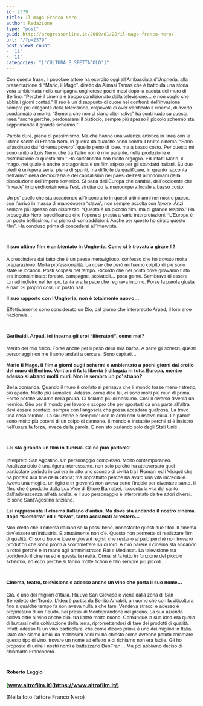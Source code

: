 ```yaml
---
id: 2379
title: Il mago Franco Nero
author: Redazione
type: "post"
guid: http://progressonline.it/2009/01/28/il-mago-franco-nero/
url: "/?p=2379"
post_views_count:
- '11'
- '11'
categories: "['CULTURA E SPETTACOLO']"
---
```


<font face="Tahoma, sans-serif"><font size="2">Con questa frase, il popolare attore ha esordito oggi all’Ambasciata d’Ungheria, alla presentazione di “Mario, il Mago”, diretto da Almasi Tamas che è tratto da una storia vera ambientata nella campagna ungherese pochi mesi dopo la caduta del muro di Berlino. “Perché il cinema è troppo condizionato dalla televisione… e non voglio che abbia i giorni contati.” Il suo è un disappunto di cuore nei confronti dell’invasione sempre più dilagante della televisione, colpevole di aver vanificato il cinema, di averlo condannato a morte. “Sembra che non ci siano alternative” ha continuato su questa linea “anche perchè, perdonatemi il bisticcio, sempre più spesso il piccolo schermo sta sopprimendo il grande schermo.” </font></font>

<font face="Tahoma, sans-serif"><font size="2">Parole dure, piene di pessimismo. Ma che hanno una valenza artistica in linea con le ultime scelte di Franco Nero, in guerra da qualche anno contro il brutto cinema. “Sono affascinato dal “cinema povero”, quello pieno di idee, ma a basso costo. Per questo mi sono unito a Luis Nero, che tra l’altro non è mio parente, nella produzione e distribuzione di questo film.” Ha sottolineato con molto orgoglio. Ed infatti Mario, il mago, nel quale è anche protagonista è un film atipico per gli standard italiani. Su due piedi è un’opera seria, piena di spunti, ma difficile da qualificare, in quanto racconta dell’arrivo della democrazia e del capitalismo nei paesi dell’est all’indomani della dissoluzione dell’impero sovietico. Si parla dell’Europa che cambia, dell’occidente che “invade” imprenditorialmente l’est, sfruttando la manodopera locale a basso costo. </font></font>

<font face="Tahoma, sans-serif"><font size="2">Un po’ quello che sta accadendo all’incontrario in questi ultimi anni nel nostro paese, con l’arrivo in massa di manodopera “slava”, non sempre accolta con favore. Anzi sempre più spesso con disprezzo. “Questo è un piccolo film, ma di grande respiro.” Ha proseguito Nero, specificando che l’opera si presta a varie interpretazioni. “L’Europa è un posto bellissimo, ma pieno di contraddizioni. Anche per questo ho girato questo film”. Ha concluso prima di concedersi all’intervista. </font></font>

# <font face="Tahoma, sans-serif"><font size="2">**Il suo ultimo film è ambientato in Ungheria. Come si è trovato a girare lì?**</font></font>

<font face="Tahoma, sans-serif"><font size="2">A prescindere dal fatto che è un paese meraviglioso, confesso che ho trovato molta preparazione. Molta professionalità. La cose che però mi hanno colpito di più sono state le location. Posti sospesi nel tempo. Ricordo che nel posto dove giravamo tutto era incontaminato: foreste, campagne, scoiattoli… poca gente. Sembrava di essere tornati indietro nel tempo, tanta era la pace che regnava intorno. Forse la parola giusta è naif. Si proprio così, un posto naif.</font></font>

<font face="Tahoma, sans-serif"><font size="2">**Il suo rapporto con l’Ungheria, non è totalmente nuovo…** </font></font>

<font face="Tahoma, sans-serif"><font size="2">Effettivamente sono considerato un Dio, dal giorno che interpretato Arpad, il loro eroe nazionale…</font></font>

# <font face="Tahoma, sans-serif"><font size="2">**Garibaldi, Arpad, lei incarna gli eroi “liberatori”, come mai?**</font></font>

<font face="Tahoma, sans-serif"><font size="2">Merito del mio fisico. Forse anche per il peso della mia barba. A parte gli scherzi, questi personaggi non me li sono andati a cercare. Sono capitati…</font></font>

<font face="Tahoma, sans-serif"><font size="2">**Mario il Mago, il film a giorni sugli schermi è ambientato a pochi giorni dal crollo del muro di Berlino. Vent’anni fa la libertà è dilagata in tutta Europa, mentre adesso si alzano molti muri. Non le sembra un po’ strano?**</font></font>

<font face="Tahoma, sans-serif"><font size="2">Bella domanda. Quando il muro è crollato si pensava che il mondo fosse meno ristretto, più aperto. Molto più semplice. Adesso, come dice lei, ci sono molti più muri di prima. Forse perché viviamo nella paura. Ci fidiamo più di nessuno. Così il diverso diventa un nemico. Giro per il mondo per lavoro e scopro che per spostarti da una parte all’altra devi essere scortato, sempre con l’angoscia che possa accadere qualcosa. La trovo una cosa terribile. La soluzione è semplice: con le armi non si risolve nulla. Le parole sono molto più potenti di un colpo di cannone. Il mondo è instabile perché si è insistito nell’usare la forza, invece della parola. E non sto parlando solo degli Stati Uniti…</font></font>

# <font face="Tahoma, sans-serif"><font size="2">**Lei sta girando un film in Tunisia. Ce ne può parlare?**</font></font>

<font face="Tahoma, sans-serif"><font size="2">Interpreto San Agostino. Un personaggio complesso. Molto contemporaneo. Analizzandolo è una figura interessante, non solo perché ha attraversato quel particolare periodo in cui era in atto uno scontro di civiltà tra i Romani ed i Visigoti che ha portato alla fine della Storia; ma soprattutto perché ha avuto una vita incredibile. Aveva una moglie, un figlio e in gioventù non aveva certo l’indole per diventare santo. Il film, che è prodotto dalla Lux Vide di Ettore Barnabei, racconta la vita del santo dall’adolescenza all’età adulta, e il suo personaggio è interpretato da tre attori diversi. Io sono Sant’Agostino anziano.</font></font>

<font face="Tahoma, sans-serif"><font size="2">**Lei rappresenta il cinema italiano d’antan. Ma dove sta andando il nostro cinema dopo “Gomorra” ed il “Divo”, tanto acclamati all’estero…**</font></font>

<font face="Tahoma, sans-serif"><font size="2">Non credo che il cinema italiano se la passi bene, nonostante questi due titoli. Il cinema dev’essere un’industria. E attualmente non c’è. Questo non permette di realizzare film di qualità. Ci sono buone idee e giovani registi che restano al palo perché non trovano produttori che sono pronti a scommettere su di loro. A mio parere il cinema sta andando a rotoli perché è in mano agli amministratori Rai e Mediaset. La televisione sta uccidendo il cinema ed è questa la realtà. Ormai si fa tutto in funzione del piccolo schermo, ed ecco perché si fanno molte fiction e film sempre più piccoli…</font></font>

# <font face="Tahoma, sans-serif"><font size="2">**Cinema, teatro, televisione e adesso anche un vino che porta il suo nome…**</font></font>

<font face="Tahoma, sans-serif"><font size="2">Già, è uno dei migliori d’Italia. Ha uve San Giovese e viene dalla zona di San Benedetto del Tronto. L’idea è partita da Benito Amabili, un uomo che con la viticoltura fino a qualche tempo fa non aveva nulla a che fare. Vendeva stracci e adesso è proprietario di un Feudo, nei pressi di Monteprandone nel piceno. La sua azienda coltiva oltre al vino anche olio, tra l’altro molto buono. Comunque la sua idea era quella di buttarsi nella coltivazione della terra, ripromettendosi di fare dei prodotti di qualità. Infatti adesso fa un vino particolare, che come dicevo prima è uno dei migliori in Italia. Dato che siamo amici da moltissimi anni mi ha chiesto come avrebbe potuto chiamare questo tipo di vino, trovare un nome ad effetto e di richiamo non era facile. Gli ho proposto di unire i nostri nomi e battezzarlo BenFran… Ma poi abbiamo deciso di chiamarlo Franconero.</font></font>

# <font face="Tahoma, sans-serif"><font color="#000000" size="2">**Roberto Leggio**</font></font>

**<font color="#008000">[www.altrofilm.it](https://www.altrofilm.it/)</font>**<font color="#008000"> </font>

(Nella foto l’attore Franco Nero)